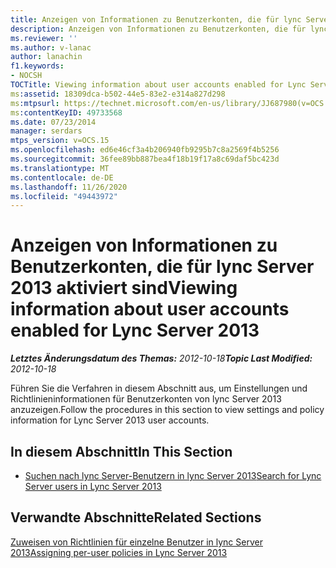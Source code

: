 ```yaml
---
title: Anzeigen von Informationen zu Benutzerkonten, die für lync Server aktiviert sind
description: Anzeigen von Informationen zu Benutzerkonten, die für lync Server aktiviert sind.
ms.reviewer: ''
ms.author: v-lanac
author: lanachin
f1.keywords:
- NOCSH
TOCTitle: Viewing information about user accounts enabled for Lync Server 2013
ms:assetid: 18309dca-b502-44e5-83e2-e314a827d298
ms:mtpsurl: https://technet.microsoft.com/en-us/library/JJ687980(v=OCS.15)
ms:contentKeyID: 49733568
ms.date: 07/23/2014
manager: serdars
mtps_version: v=OCS.15
ms.openlocfilehash: ed6e46cf3a4b206940fb9295b7c8a2569f4b5256
ms.sourcegitcommit: 36fee89bb887bea4f18b19f17a8c69daf5bc423d
ms.translationtype: MT
ms.contentlocale: de-DE
ms.lasthandoff: 11/26/2020
ms.locfileid: "49443972"
---
```

# <a name="viewing-information-about-user-accounts-enabled-for-lync-server-2013"></a><span data-ttu-id="5e159-103">Anzeigen von Informationen zu Benutzerkonten, die für lync Server 2013 aktiviert sind</span><span class="sxs-lookup"><span data-stu-id="5e159-103">Viewing information about user accounts enabled for Lync Server 2013</span></span>

<div data-xmlns="http://www.w3.org/1999/xhtml">

<div class="topic" data-xmlns="http://www.w3.org/1999/xhtml" data-msxsl="urn:schemas-microsoft-com:xslt" data-cs="https://msdn.microsoft.com/">

<div data-asp="https://msdn2.microsoft.com/asp">



</div>

<div id="mainSection">

<div id="mainBody"><span data-ttu-id="5e159-104">

<span> </span></span><span class="sxs-lookup"><span data-stu-id="5e159-104">

<span> </span></span></span>

<span data-ttu-id="5e159-105">_**Letztes Änderungsdatum des Themas:** 2012-10-18_</span><span class="sxs-lookup"><span data-stu-id="5e159-105">_**Topic Last Modified:** 2012-10-18_</span></span>

<span data-ttu-id="5e159-106">Führen Sie die Verfahren in diesem Abschnitt aus, um Einstellungen und Richtlinieninformationen für Benutzerkonten von lync Server 2013 anzuzeigen.</span><span class="sxs-lookup"><span data-stu-id="5e159-106">Follow the procedures in this section to view settings and policy information for Lync Server 2013 user accounts.</span></span>

<div>

## <a name="in-this-section"></a><span data-ttu-id="5e159-107">In diesem Abschnitt</span><span class="sxs-lookup"><span data-stu-id="5e159-107">In This Section</span></span>

  - [<span data-ttu-id="5e159-108">Suchen nach lync Server-Benutzern in lync Server 2013</span><span class="sxs-lookup"><span data-stu-id="5e159-108">Search for Lync Server users in Lync Server 2013</span></span>](lync-server-2013-search-for-lync-server-users.md)

</div>

<div>

## <a name="related-sections"></a><span data-ttu-id="5e159-109">Verwandte Abschnitte</span><span class="sxs-lookup"><span data-stu-id="5e159-109">Related Sections</span></span>

[<span data-ttu-id="5e159-110">Zuweisen von Richtlinien für einzelne Benutzer in lync Server 2013</span><span class="sxs-lookup"><span data-stu-id="5e159-110">Assigning per-user policies in Lync Server 2013</span></span>](lync-server-2013-assigning-per-user-policies.md)

<span data-ttu-id="5e159-111"></div>

</div>

<span> </span>

</div>

</div>

</span><span class="sxs-lookup"><span data-stu-id="5e159-111"></div>

</div>

<span> </span>

</div>

</div>

</span></span></div>

